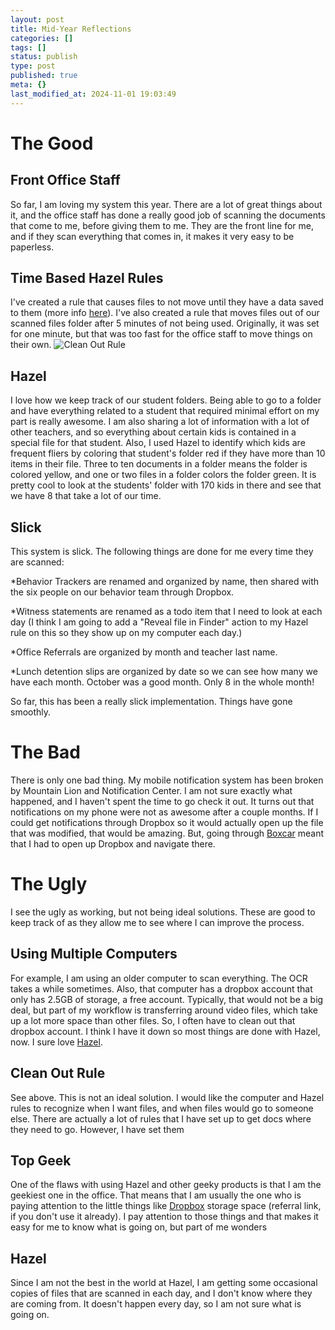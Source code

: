 ```yaml
---
layout: post
title: Mid-Year Reflections
categories: []
tags: []
status: publish
type: post
published: true
meta: {}
last_modified_at: 2024-11-01 19:03:49
---
```


# The Good



## Front Office Staff



So far, I am loving my system this year. There are a lot of great things about it, and the office staff has done a really good job of scanning the documents that come to me, before giving them to me. They are the front line for me, and if they scan everything that comes in, it makes it very easy to be paperless.


## Time Based Hazel Rules



I've created a rule that causes files to not move until they have a data saved to them (more info 
[here](http://paperlessprincipal.com/blog/2012/10/29/hazel-size-based-rules)). I've also created a rule that moves files out of our scanned files folder after 5 minutes of not being used. Originally, it was set for one minute, but that was too fast for the office staff to move things on their own. 
![Clean Out Rule](http://creativesforeducation.com/pp/cleanoutrule.png)


## Hazel



I love how we keep track of our student folders. Being able to go to a folder and have everything related to a student that required minimal effort on my part is really awesome. I am also sharing a lot of information with a lot of other teachers, and so everything about certain kids is contained in a special file for that student. 
Also, I used Hazel to identify which kids are frequent fliers by coloring that student's folder red if they have more than 10 items in their file. Three to ten documents in a folder means the folder is colored yellow, and one or two files in a folder colors the folder green. It is pretty cool to look at the students' folder with 170 kids in there and see that we have 8 that take a lot of our time.


## Slick



This system is slick. The following things are done for me every time they are scanned:


*Behavior Trackers are renamed and organized by name, then shared with the six people on our behavior team through Dropbox.


*Witness statements are renamed as a todo item that I need to look at each day (I think I am going to add a "Reveal file in Finder" action to my Hazel rule on this so they show up on my computer each day.)


*Office Referrals are organized by month and teacher last name.


*Lunch detention slips are organized by date so we can see how many we have each month. October was a good month. Only 8 in the whole month!


So far, this has been a really slick implementation. Things have gone smoothly.


# The Bad



There is only one bad thing. My mobile notification system has been broken by Mountain Lion and Notification Center. I am not sure exactly what happened, and I haven't spent the time to go check it out. It turns out that notifications on my phone were not as awesome after a couple months. If I could get notifications through Dropbox so it would actually open up the file that was modified, that would be amazing. But, going through 
[Boxcar](http://boxcar.io) meant that I had to open up Dropbox and navigate there.


# The Ugly



I see the ugly as working, but not being ideal solutions. These are good to keep track of as they allow me to see where I can improve the process.


## Using Multiple Computers



For example, I am using an older computer to scan everything. The OCR takes a while sometimes. Also, that computer has a dropbox account that only has 2.5GB of storage, a free account. Typically, that would not be a big deal, but part of my workflow is transferring around video files, which take up a lot more space than other files. So, I often have to clean out that dropbox account. I think I have it down so most things are done with Hazel, now. I sure love 
[Hazel](http://www.noodlesoft.com).


## Clean Out Rule



See above. This is not an ideal solution. I would like the computer and Hazel rules to recognize when I want files, and when files would go to someone else. There are actually a lot of rules that I have set up to get docs where they need to go. However, I have set them


## Top Geek



One of the flaws with using Hazel and other geeky products is that I am the geekiest one in the office. That means that I am usually the one who is paying attention to the little things like 
[Dropbox](http://db.tt/8N2Dwemm) storage space (referral link, if you don't use it already). 
I pay attention to those things and that makes it easy for me to know what is going on, but part of me wonders


## Hazel



Since I am not the best in the world at Hazel, I am getting some occasional copies of files that are scanned in each day, and I don't know where they are coming from. It doesn't happen every day, so I am not sure what is going on.
